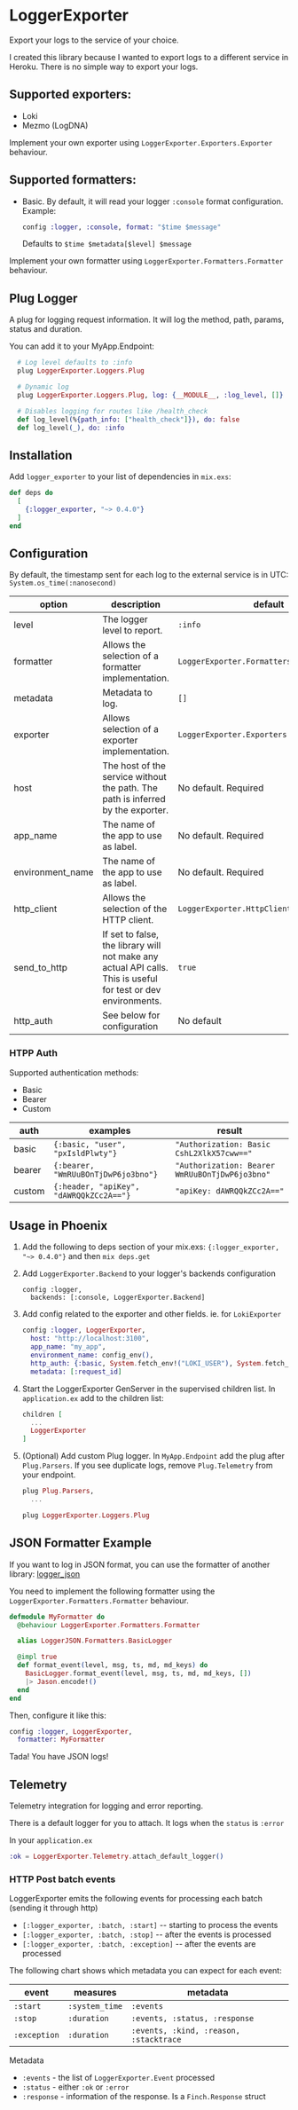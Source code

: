 # LoggerExporter

Export your logs to the service of your choice.

I created this library because I wanted to export logs to a different service in
Heroku. There is no simple way to export your logs.

## Supported exporters:
- Loki
- Mezmo (LogDNA)

Implement your own exporter using `LoggerExporter.Exporters.Exporter` behaviour.

## Supported formatters:
- Basic. By default, it will read your logger `:console` format configuration.
  Example:
  ```elixir
  config :logger, :console, format: "$time $message"
  ```
  Defaults to `$time $metadata[$level] $message`

Implement your own formatter using `LoggerExporter.Formatters.Formatter` behaviour.

## Plug Logger

A plug for logging request information. It will log the method, path, params,
status and duration.

You can add it to your MyApp.Endpoint:
```elixir
  # Log level defaults to :info
  plug LoggerExporter.Loggers.Plug

  # Dynamic log
  plug LoggerExporter.Loggers.Plug, log: {__MODULE__, :log_level, []}

  # Disables logging for routes like /health_check
  def log_level(%{path_info: ["health_check"]}), do: false
  def log_level(_), do: :info
```

## Installation

Add `logger_exporter` to your list of dependencies in `mix.exs`:

```elixir
def deps do
  [
    {:logger_exporter, "~> 0.4.0"}
  ]
end
```

## Configuration

By default, the timestamp sent for each log to the external service is in UTC: `System.os_time(:nanosecond)`

| option           | description                                                                                                   | default                                    |
|------------------|---------------------------------------------------------------------------------------------------------------|--------------------------------------------|
| level            | The logger level to report.                                                                                   | `:info`                                    |
| formatter        | Allows the selection of a formatter implementation.                                                           | `LoggerExporter.Formatters.BasicFormatter` |
| metadata         | Metadata to log.                                                                                              | `[]`                                       |
| exporter         | Allows selection of a exporter implementation.                                                                | `LoggerExporter.Exporters.LokiExporter`    |
| host             | The host of the service without the path. The path is inferred by the exporter.                               | No default. Required                       |
| app_name         | The name of the app to use as label.                                                                          | No default. Required                       |
| environment_name | The name of the app to use as label.                                                                          | No default. Required                       |
| http_client      | Allows the selection of the HTTP client.                                                                      | `LoggerExporter.HttpClients.ReqClient`     |
| send_to_http     | If set to false, the library will not make any actual API calls. This is useful for test or dev environments. | `true`                                     |
| http_auth        | See below for configuration                                                                                   | No default                                 |


### HTPP Auth

Supported authentication methods:
- Basic
- Bearer
- Custom

| auth     | examples                                   | result                                           |
| -------- | ------------------------------------------ | ------------------------------------------------ |
| basic    | `{:basic, "user", "pxIsldPlwty"}`          | `"Authorization: Basic CshL2XlkX57cww=="`        |
| bearer   | `{:bearer, "WmRUuBOnTjDwP6jo3bno"}`        | `"Authorization: Bearer WmRUuBOnTjDwP6jo3bno"`   |
| custom   | `{:header, "apiKey", "dAWRQQkZCc2A=="}`    | `"apiKey: dAWRQQkZCc2A=="`                       |

## Usage in Phoenix

1.  Add the following to deps section of your mix.exs: `{:logger_exporter, "~> 0.4.0"}`
    and then `mix deps.get`

2.  Add `LoggerExporter.Backend` to your logger's backends configuration

    ```
    config :logger,
      backends: [:console, LoggerExporter.Backend]
    ```

3.  Add config related to the exporter and other fields.
    ie. for `LokiExporter`

    ```elixir
    config :logger, LoggerExporter,
      host: "http://localhost:3100",
      app_name: "my_app",
      environment_name: config_env(),
      http_auth: {:basic, System.fetch_env!("LOKI_USER"), System.fetch_env!("LOKI_PASSWORD")},
      metadata: [:request_id]
    ```

4.  Start the LoggerExporter GenServer in the supervised children list.
    In `application.ex` add to the children list:

    ```elixir
    children [
      ...
      LoggerExporter
    ]
    ```
5. (Optional) Add custom Plug logger.
  In `MyApp.Endpoint` add the plug after `Plug.Parsers`.
  If you see duplicate logs, remove `Plug.Telemetry` from your endpoint.

    ```elixir
    plug Plug.Parsers,
      ...

    plug LoggerExporter.Loggers.Plug
    ```

## JSON Formatter Example

If you want to log in JSON format, you can use the formatter of another library:
[logger_json](https://github.com/Nebo15/logger_json)

You need to implement the following formatter using the `LoggerExporter.Formatters.Formatter` behaviour.

```elixir
defmodule MyFormatter do
  @behaviour LoggerExporter.Formatters.Formatter

  alias LoggerJSON.Formatters.BasicLogger

  @impl true
  def format_event(level, msg, ts, md, md_keys) do
    BasicLogger.format_event(level, msg, ts, md, md_keys, [])
    |> Jason.encode!()
  end
end
```

Then, configure it like this:
```elixir
config :logger, LoggerExporter,
  formatter: MyFormatter
```

Tada! You have JSON logs!

## Telemetry

Telemetry integration for logging and error reporting.

There is a default logger for you to attach. It logs when the `status` is `:error`

In your `application.ex`

```elixir
:ok = LoggerExporter.Telemetry.attach_default_logger()
```

### HTTP Post batch events

LoggerExporter emits the following events for processing each batch (sending it through http)

- `[:logger_exporter, :batch, :start]` -- starting to process the events
- `[:logger_exporter, :batch, :stop]` -- after the events is processed
- `[:logger_exporter, :batch, :exception]` -- after the events are processed

The following chart shows which metadata you can expect for each event:

| event        | measures       | metadata                               |
| ------------ | -------------- | ---------                              |
| `:start`     | `:system_time` | `:events`                              |
| `:stop`      | `:duration`    | `:events, :status, :response`          |
| `:exception` | `:duration`    | `:events, :kind, :reason, :stacktrace` |

Metadata
* `:events` - the list of `LoggerExporter.Event` processed
* `:status` - either `:ok` or `:error`
* `:response` - information of the response. Is a `Finch.Response` struct
